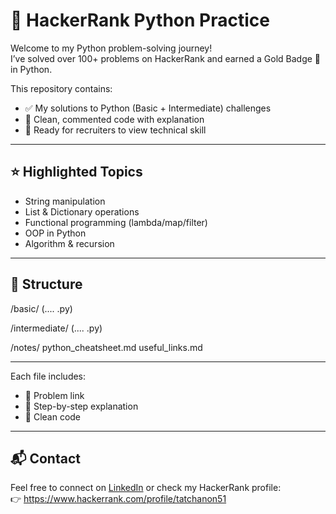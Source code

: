 # 🐍 HackerRank Python Practice

Welcome to my Python problem-solving journey!  
I’ve solved over 100+ problems on HackerRank and earned a Gold Badge 🏅 in Python.

This repository contains:
- ✅ My solutions to Python (Basic + Intermediate) challenges
- 🧠 Clean, commented code with explanation
- 🚀 Ready for recruiters to view technical skill

---

## ⭐ Highlighted Topics
- String manipulation
- List & Dictionary operations
- Functional programming (lambda/map/filter)
- OOP in Python
- Algorithm & recursion

---

## 📁 Structure
/basic/
  (.... .py)

/intermediate/
  (.... .py)

/notes/
  python_cheatsheet.md
  useful_links.md

---

Each file includes:
- 🧾 Problem link
- 💬 Step-by-step explanation
- 🧪 Clean code

---

## 📬 Contact

Feel free to connect on [LinkedIn](https://www.linkedin.com/in/tatchanon-wissawakornrungrot-141291159/) or check my HackerRank profile:  
👉 https://www.hackerrank.com/profile/tatchanon51
